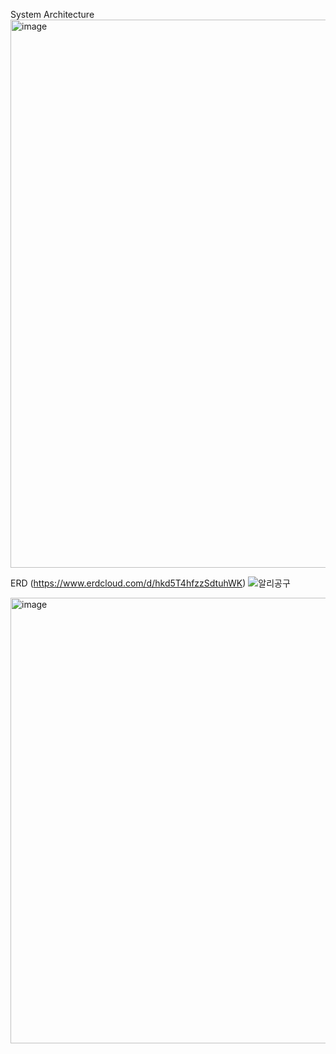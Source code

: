 System Architecture
<img width="877" alt="image" src="https://github.com/user-attachments/assets/d6fa47b9-6c95-4bb2-aeff-9f7cd3fffc0c">

ERD (https://www.erdcloud.com/d/hkd5T4hfzzSdtuhWK)
![알리공구](https://github.com/user-attachments/assets/8df7e2e6-a754-4f2c-8360-3cfa0ada2c2c)

<img width="713" alt="image" src="https://github.com/user-attachments/assets/682108b3-6109-490d-aa00-8489a77b22f7">
